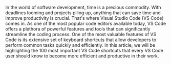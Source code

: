 In the world of software development, time is a precious commodity. With deadlines looming and projects piling up, anything that can save time and improve productivity is crucial. That's where Visual Studio Code (VS Code) comes in. As one of the most popular code editors available today, VS Code offers a plethora of powerful features and tools that can significantly streamline the coding process. One of the most valuable features of VS Code is its extensive set of keyboard shortcuts that allow developers to perform common tasks quickly and efficiently. In this article, we will be highlighting the 100 most important VS Code shortcuts that every VS Code user should know to become more efficient and productive in their work.